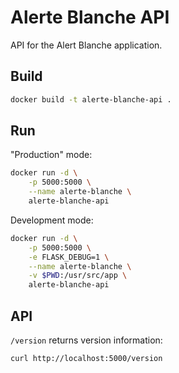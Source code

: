 # Alerte Blanche API

API for the Alert Blanche application.

## Build

```bash
docker build -t alerte-blanche-api .
```

## Run

"Production" mode:

```bash
docker run -d \
    -p 5000:5000 \
    --name alerte-blanche \
    alerte-blanche-api
```

Development mode:

```bash
docker run -d \
    -p 5000:5000 \
    -e FLASK_DEBUG=1 \
    --name alerte-blanche \
    -v $PWD:/usr/src/app \
    alerte-blanche-api
```

## API

`/version` returns version information:

```bash
curl http://localhost:5000/version
```
